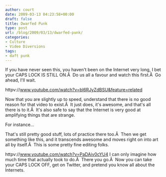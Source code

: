 ```yaml
---
author: court
date: 2009-03-13 04:23:58+00:00
draft: false
title: Dwarfed Punk
type: post
url: /blog/2009/03/13/dwarfed-punk/
categories:
- Culture
- Video Diversions
tags:
- daft punk
---
```


If you have never seen this, you haven't been on the Internet very long, I bet your CAPS LOCK IS STILL ON.Â  Do us all a favour and watch this first.Â  Go ahead, I'll wait.

httpv://www.youtube.com/watch?v=bl6RJyZdBSU&feature=related

Now that you are slightly up to speed, understand that there is no good reason for that video to exist.Â  It just does, it's awesome, and that's all there is to it.Â  It's also safe to say that the Internet is very good at amplifying things that are strange.

For instance...

<object width="425" type="application/x-shockwave-flash" data="http://www.youtube.com/v/K2cYWfq--Nw&hl=en&fs=1" height="344"></object>

That's still pretty good stuff, lots of practice there too.Â  Then we get something like this, and it transcends awesome and moves right on into art all by itself.Â  This is some pretty fine editing folks.

httpv://www.youtube.com/watch?v=PaDAiv0cYU4
I can only imagine how much time that actually took to do.Â  There you go.Â  Now you can take your CAPS LOCK OFF, get on Twitter, and pretend you know all about the Internets.
